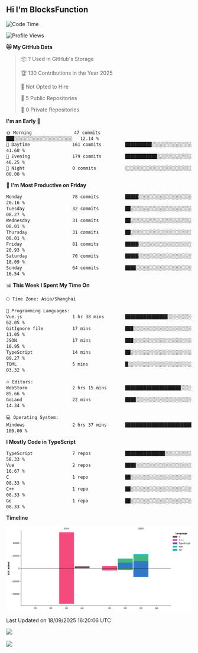 ## Hi I'm BlocksFunction

 <!--START_SECTION:waka-->
![Code Time](http://img.shields.io/badge/Code%20Time-33%20hrs%2036%20mins-blue)

![Profile Views](http://img.shields.io/badge/Profile%20Views-15-blue)

**🐱 My GitHub Data** 

> 📦 ? Used in GitHub's Storage 
 > 
> 🏆 130 Contributions in the Year 2025
 > 
> 🚫 Not Opted to Hire
 > 
> 📜 5 Public Repositories 
 > 
> 🔑 0 Private Repositories 
 > 
**I'm an Early 🐤** 

```text
🌞 Morning                47 commits          ███░░░░░░░░░░░░░░░░░░░░░░   12.14 % 
🌆 Daytime                161 commits         ██████████░░░░░░░░░░░░░░░   41.60 % 
🌃 Evening                179 commits         ████████████░░░░░░░░░░░░░   46.25 % 
🌙 Night                  0 commits           ░░░░░░░░░░░░░░░░░░░░░░░░░   00.00 % 
```
📅 **I'm Most Productive on Friday** 

```text
Monday                   78 commits          █████░░░░░░░░░░░░░░░░░░░░   20.16 % 
Tuesday                  32 commits          ██░░░░░░░░░░░░░░░░░░░░░░░   08.27 % 
Wednesday                31 commits          ██░░░░░░░░░░░░░░░░░░░░░░░   08.01 % 
Thursday                 31 commits          ██░░░░░░░░░░░░░░░░░░░░░░░   08.01 % 
Friday                   81 commits          █████░░░░░░░░░░░░░░░░░░░░   20.93 % 
Saturday                 70 commits          █████░░░░░░░░░░░░░░░░░░░░   18.09 % 
Sunday                   64 commits          ████░░░░░░░░░░░░░░░░░░░░░   16.54 % 
```


📊 **This Week I Spent My Time On** 

```text
🕑︎ Time Zone: Asia/Shanghai

💬 Programming Languages: 
Vue.js                   1 hr 38 mins        ████████████████░░░░░░░░░   62.05 % 
GitIgnore file           17 mins             ███░░░░░░░░░░░░░░░░░░░░░░   11.05 % 
JSON                     17 mins             ███░░░░░░░░░░░░░░░░░░░░░░   10.95 % 
TypeScript               14 mins             ██░░░░░░░░░░░░░░░░░░░░░░░   09.27 % 
TOML                     5 mins              █░░░░░░░░░░░░░░░░░░░░░░░░   03.32 % 

🔥 Editors: 
WebStorm                 2 hrs 15 mins       █████████████████████░░░░   85.66 % 
GoLand                   22 mins             ████░░░░░░░░░░░░░░░░░░░░░   14.34 % 

💻 Operating System: 
Windows                  2 hrs 37 mins       █████████████████████████   100.00 % 
```

**I Mostly Code in TypeScript** 

```text
TypeScript               7 repos             ███████████████░░░░░░░░░░   58.33 % 
Vue                      2 repos             ████░░░░░░░░░░░░░░░░░░░░░   16.67 % 
C                        1 repo              ██░░░░░░░░░░░░░░░░░░░░░░░   08.33 % 
C++                      1 repo              ██░░░░░░░░░░░░░░░░░░░░░░░   08.33 % 
Go                       1 repo              ██░░░░░░░░░░░░░░░░░░░░░░░   08.33 % 
```



**Timeline**

![Lines of Code chart](https://raw.githubusercontent.com/BlocksFunction/BlocksFunction/main/assets/bar_graph.png)


 Last Updated on 18/09/2025 16:20:06 UTC
<!--END_SECTION:waka-->

![](https://github-readme-stats.vercel.app/api?username=BlocksFunction&show_icons=true&include_all_commits=true&include_orgs=true&count_private=true)

![](https://github-readme-stats.vercel.app/api/top-langs/?username=BlocksFunction&layout=compact)
